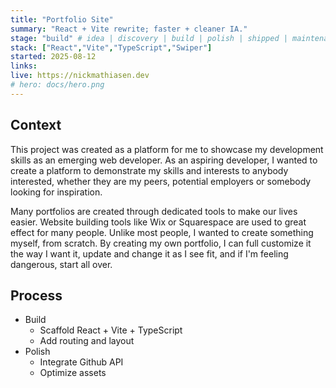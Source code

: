 ```yaml
---
title: "Portfolio Site"
summary: "React + Vite rewrite; faster + cleaner IA."
stage: "build" # idea | discovery | build | polish | shipped | maintenance
stack: ["React","Vite","TypeScript","Swiper"]
started: 2025-08-12
links:
live: https://nickmathiasen.dev
# hero: docs/hero.png
---
```


## Context
This project was created as a platform for me to showcase my development skills as an emerging web developer. As an aspiring developer, I wanted to create a platform to demonstrate my skills and interests to anybody interested, whether they are my peers, potential employers or somebody looking for inspiration. 

Many portfolios are created through dedicated tools to make our lives easier. Website building tools like Wix or Squarespace are used to great effect for many people. Unlike most people, I wanted to create something myself, from scratch. By creating my own portfolio, I can full customize it the way I want it, update and change it as I see fit, and if I'm feeling dangerous, start all over.

## Process

- Build
    - Scaffold React + Vite + TypeScript
    - Add routing and layout
- Polish
    - Integrate Github API
    - Optimize assets


<!-- ![Homepage](docs/hero.png) -->